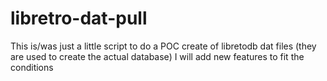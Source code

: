 # libretro-dat-pull
This is/was just a little script to do a POC create of libretodb dat files (they are used to create the actual database)
I will add new features to fit the conditions
